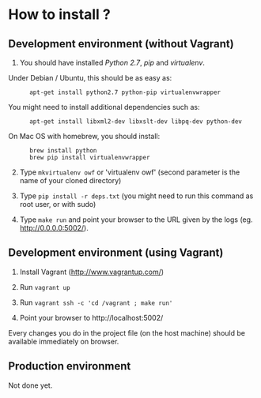 # How to install ?


## Development environment (without Vagrant)

1. You should have installed *Python 2.7*, *pip* and *virtualenv*.
  
  Under Debian / Ubuntu, this should be as easy as:

          apt-get install python2.7 python-pip virtualenvwrapper 
  
  You might need to install additional dependencies such as:
          
          apt-get install libxml2-dev libxslt-dev libpq-dev python-dev

  On Mac OS with homebrew, you should install:

          brew install python
          brew pip install virtualenvwrapper

2. Type `mkvirtualenv owf` or 'virtualenv owf' (second parameter is the name of your cloned directory)

3. Type `pip install -r deps.txt` (you might need to run this command as root user, or with sudo)

4. Type `make run` and point your browser to the URL given by the logs (eg. http://0.0.0.0:5002/).


## Development environment (using Vagrant)

1. Install Vagrant (<http://www.vagrantup.com/>)

2. Run `vagrant up`

3. Run `vagrant ssh -c 'cd /vagrant ; make run'`

4. Point your browser to http://localhost:5002/

Every changes you do in the project file (on the host machine) should be 
available immediately on browser.


## Production environment

Not done yet.
